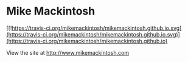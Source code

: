 # Mike Mackintosh

[[!https://travis-ci.org/mikemackintosh/mikemackintosh.github.io.svg](https://travis-ci.org/mikemackintosh/mikemackintosh.github.io.svg)](https://travis-ci.org/mikemackintosh/mikemackintosh.github.io)

View the site at http://www.mikemackintosh.com